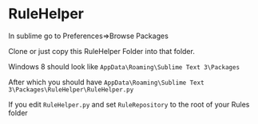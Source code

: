 RuleHelper
======

In sublime go to Preferences=>Browse Packages

Clone or just copy this RuleHelper Folder into that folder.

Windows 8 should look like 
```AppData\Roaming\Sublime Text 3\Packages```

After which you should have
```AppData\Roaming\Sublime Text 3\Packages\RuleHelper\RuleHelper.py```

If you edit ```RuleHelper.py``` and set ```RuleRepository``` to the root of your Rules folder
